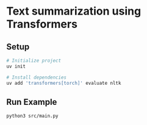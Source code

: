 # Text summarization using Transformers

## Setup

```bash
# Initialize project
uv init

# Install dependencies
uv add 'transformers[torch]' evaluate nltk
```

## Run Example

```bash
python3 src/main.py
```